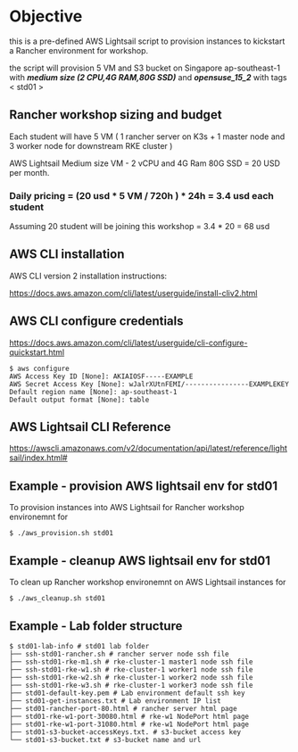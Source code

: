 # Objective
this is a pre-defined AWS Lightsail script to provision instances to kickstart a Rancher environment for workshop.

the script will provision 5 VM and S3 bucket on Singapore ap-southeast-1 with ***medium size (2 CPU,4G RAM,80G SSD)*** and ***opensuse_15_2*** with tags < std01 > 


## Rancher workshop sizing and budget

Each student will have 5 VM ( 1 rancher server on K3s + 1 master node and 3 worker node for downstream RKE cluster ) 

AWS Lightsail Medium size VM - 2 vCPU and 4G Ram 80G SSD = 20 USD per month.

### Daily pricing = (20 usd * 5 VM / 720h ) * 24h = 3.4 usd each student

Assuming 20 student will be joining this workshop = 3.4 * 20 = 68 usd 

## AWS CLI installation 

AWS CLI version 2 installation instructions:

https://docs.aws.amazon.com/cli/latest/userguide/install-cliv2.html


## AWS CLI configure credentials
https://docs.aws.amazon.com/cli/latest/userguide/cli-configure-quickstart.html 

```
$ aws configure
AWS Access Key ID [None]: AKIAIOSF-----EXAMPLE
AWS Secret Access Key [None]: wJalrXUtnFEMI/----------------EXAMPLEKEY
Default region name [None]: ap-southeast-1
Default output format [None]: table
```

## AWS Lightsail CLI Reference
https://awscli.amazonaws.com/v2/documentation/api/latest/reference/lightsail/index.html#


## Example - provision AWS lightsail env for std01

To provision instances into AWS Lightsail for Rancher workshop environemnt for <std01>

```
$ ./aws_provision.sh std01
```

## Example - cleanup AWS lightsail env for std01

To clean up Rancher workshop environemnt on AWS Lightsail instances for <std01>

```
$ ./aws_cleanup.sh std01

```


## Example <std01> - Lab folder structure
```
$ std01-lab-info # std01 lab folder
├── ssh-std01-rancher.sh # rancher server node ssh file
├── ssh-std01-rke-m1.sh # rke-cluster-1 master1 node ssh file
├── ssh-std01-rke-w1.sh # rke-cluster-1 worker1 node ssh file
├── ssh-std01-rke-w2.sh # rke-cluster-1 worker2 node ssh file
├── ssh-std01-rke-w3.sh # rke-cluster-1 worker3 node ssh file
├── std01-default-key.pem # Lab environment default ssh key
├── std01-get-instances.txt # Lab environment IP list
├── std01-rancher-port-80.html # rancher server html page
├── std01-rke-w1-port-30080.html # rke-w1 NodePort html page
├── std01-rke-w1-port-31080.html # rke-w1 NodePort html page
├── std01-s3-bucket-accessKeys.txt. # s3-bucket access key
└── std01-s3-bucket.txt # s3-bucket name and url
```